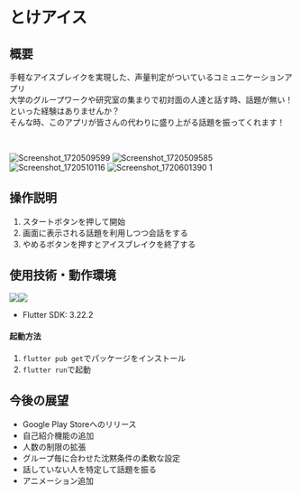# とけアイス

## 概要
手軽なアイスブレイクを実現した、声量判定がついているコミュニケーションアプリ<br/>
大学のグループワークや研究室の集まりで初対面の人達と話す時、話題が無い！　といった経験はありませんか？<br/>
そんな時、このアプリが皆さんの代わりに盛り上がる話題を振ってくれます！

<br/>

![Screenshot_1720509599](https://github.com/Tokeice/app/assets/117695575/5b4d08c0-a074-4777-93b6-204e7d3213f7)
![Screenshot_1720509585](https://github.com/Tokeice/app/assets/117695575/1acfe772-7f1b-4ab7-8a46-2f31c712d242)
![Screenshot_1720510116](https://github.com/Tokeice/app/assets/117695575/f7fb8e63-f15a-482a-a274-70151e22110d)
![Screenshot_1720601390 1](https://github.com/user-attachments/assets/c4e625b3-9f3a-430c-a2a9-f0c4d5c7ffcc)


## 操作説明
1. スタートボタンを押して開始
2. 画面に表示される話題を利用しつつ会話をする
3. やめるボタンを押すとアイスブレイクを終了する

## 使用技術・動作環境
<img src="https://img.shields.io/badge/-Flutter-02569B.svg?logo=flutter&style=plastic"><img src="https://img.shields.io/badge/-Dart-0099E5.svg?logo=dart&style=plastic">
- Flutter SDK: 3.22.2

#### 起動方法
1. ```flutter pub get```でパッケージをインストール
2. ```flutter run```で起動

## 今後の展望
- Google Play Storeへのリリース
- 自己紹介機能の追加
- 人数の制限の拡張
- グループ毎に合わせた沈黙条件の柔軟な設定
- 話していない人を特定して話題を振る
- アニメーション追加
